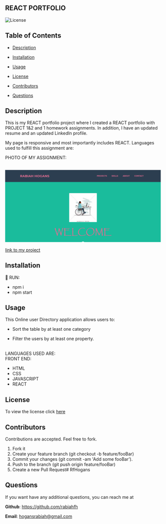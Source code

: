 ## REACT PORTFOLIO
 ![License](https://img.shields.io/badge/license-MIT-red) 

  
 ## Table of Contents
  
* [Description](#Description)
  
* [Installation](#Installation)
  
* [Usage](#Usage)
  
* [License](#License)
  
* [Contributors](#Contributors)
  
* [Questions](#Questions)
  
 ## Description 
  
This is my REACT portfolio project where I created a REACT portfolio with PROJECT 1&2  and 1 homework assignments. In addition, I have an updated resume and an updated LinkedIn profile.

 My page is responsive and most importantly includes REACT. Languages used to fulfill this assignment are:

PHOTO OF MY ASSIGNMENT:


<br>![photo of my assignment](./public/images/reactportfolio.png)


[link to my project](https://rabiahfh.github.io/Rabiah-Hogansportfolio/)

 ## Installation
  
 💾 
 RUN:
  
* npm i
* npm start

    
 ## Usage
 

 This  Online user Directory application allows users to:

  * Sort the table by at least one category

  * Filter the users by at least one property.

<br>
LANGUAGES USED ARE:
<br>
FRONT END:

- HTML
- CSS
- JAVASCRIPT
- REACT

 ## License
 To view the license click [here](https://choosealicense.com/licenses/mit/)

  
 ## Contributors
  
 Contributions are accepted. Feel free to fork.
1. Fork it
2. Create your feature branch (git checkout -b feature/fooBar)
3. Commit your changes (git commit -am 'Add some fooBar').
4. Push to the branch (git push origin feature/fooBar)
5. Create a new Pull Request# RfHogans

  
  
 ## Questions
  
 If you want have any additional questions, you can reach me at
  
 **Github**: https://github.com/rabiahfh
  
 **Email**: hogansrabiah@gmail.com



